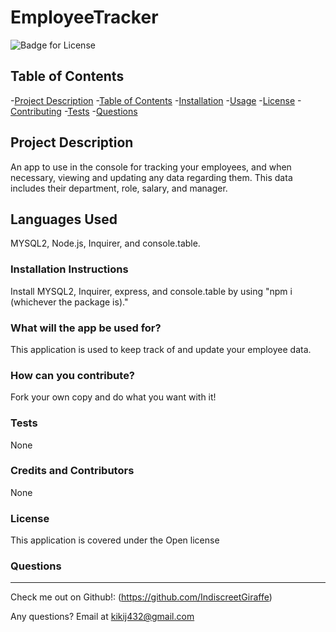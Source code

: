 # EmployeeTracker

  ![Badge for License](https://img.shields.io/badge/license-Open-informational)
  
  ## Table of Contents
  -[Project Description](#projectDescription)
  -[Table of Contents](#tableofContents)
  -[Installation](#installation)
  -[Usage](#usage)
  -[License](#license)
  -[Contributing](#contributing)
  -[Tests](#tests)
  -[Questions](#questions)


  ## Project Description 
  An app to use in the console for tracking your employees, and when necessary, viewing and updating any data regarding them. This data includes their department, role, salary,   and manager. 

  
  
 
  ## Languages Used 
  MYSQL2, Node.js, Inquirer, and console.table. 

  ### Installation Instructions
  Install MYSQL2, Inquirer, express, and console.table by using "npm i (whichever the package is)."

  ### What will the app be used for? 
  This application is used to keep track of and update your employee data.

  ### How can you contribute?
  Fork your own copy and do what you want with it!

  ### Tests 
  None

  ### Credits and Contributors 
  None

  ### License
  This application is covered under the Open license
  

  ### Questions
  -------------------------------------------------------------------------------------------------------
  
  Check me out on Github!: (https://github.com/IndiscreetGiraffe) 
  
  Any questions? Email at kikij432@gmail.com
